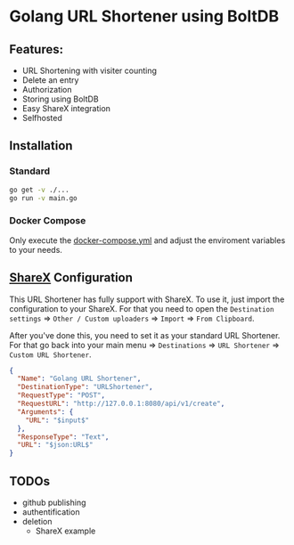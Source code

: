# Golang URL Shortener using BoltDB

## Features:

- URL Shortening with visiter counting
- Delete an entry
- Authorization
- Storing using BoltDB
- Easy ShareX integration
- Selfhosted

## Installation

### Standard

```bash
go get -v ./...
go run -v main.go
```
### Docker Compose

Only execute the [docker-compose.yml](docker-compose.yml) and adjust the enviroment variables to your needs.

## [ShareX](https://github.com/ShareX/ShareX) Configuration

This URL Shortener has fully support with ShareX. To use it, just import the configuration to your ShareX. For that you need to open the `Destination settings` => `Other / Custom uploaders` => `Import` => `From Clipboard`.

After you've done this, you need to set it as your standard URL Shortener. For that go back into your main menu => `Destinations` => `URL Shortener` => `Custom URL Shortener`.

```json
{
  "Name": "Golang URL Shortener",
  "DestinationType": "URLShortener",
  "RequestType": "POST",
  "RequestURL": "http://127.0.0.1:8080/api/v1/create",
  "Arguments": {
    "URL": "$input$"
  },
  "ResponseType": "Text",
  "URL": "$json:URL$"
}
```



## TODOs

- github publishing
- authentification
- deletion
  - ShareX example